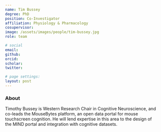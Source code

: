 ```yaml
---
name: Tim Bussey
degree: PhD
position: Co-Investigator
affiliation: Physiology & Pharmacology
cosupervisor:
image: /assets/images/people/tim-bussey.jpg
role: team

# social
email: 
github: 
orcid: 
scholar: 
twitter: 

# page settings:
layout: post
---
```


### About

Timothy Bussey is Western Research Chair in Cognitive Neuroscience, and co-leads the MouseBytes platform, an open data portal for mouse touchscreen cognition. He will lend expertise in this area to the design of the MIND portal and integration with cognitive datasets.
